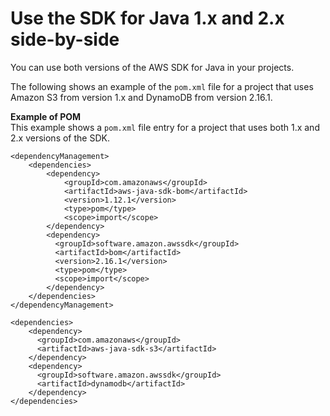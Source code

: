 # Use the SDK for Java 1\.x and 2\.x side\-by\-side<a name="migration-side-by-side"></a>

You can use both versions of the AWS SDK for Java in your projects\.

The following shows an example of the `pom.xml` file for a project that uses Amazon S3 from version 1\.x and DynamoDB from version 2\.16\.1\.

**Example of POM**  
This example shows a `pom.xml` file entry for a project that uses both 1\.x and 2\.x versions of the SDK\.  

```
<dependencyManagement>
    <dependencies>
        <dependency>
            <groupId>com.amazonaws</groupId>
            <artifactId>aws-java-sdk-bom</artifactId>
            <version>1.12.1</version>
            <type>pom</type>
            <scope>import</scope>
        </dependency>
        <dependency>
          <groupId>software.amazon.awssdk</groupId>
          <artifactId>bom</artifactId>
          <version>2.16.1</version>
          <type>pom</type>
          <scope>import</scope>
        </dependency>
    </dependencies>
</dependencyManagement>

<dependencies>
    <dependency>
      <groupId>com.amazonaws</groupId>
      <artifactId>aws-java-sdk-s3</artifactId>
    </dependency>
    <dependency>
      <groupId>software.amazon.awssdk</groupId>
      <artifactId>dynamodb</artifactId>
    </dependency>
</dependencies>
```